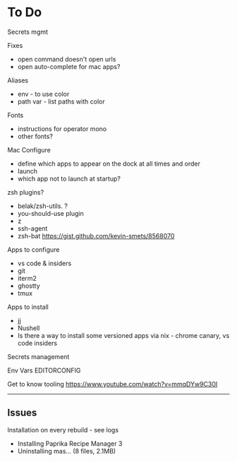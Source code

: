 # To Do

Secrets mgmt

Fixes
- open command doesn't open urls
- open auto-complete for mac apps?

Aliases
- env - to use color
- path var - list paths with color

Fonts
- instructions for operator mono
- other fonts?

Mac Configure
- define which apps to appear on the dock at all times and order
- launch 
- which app not to launch at startup?

zsh plugins?
- belak/zsh-utils. ?
- you-should-use plugin
- z
- ssh-agent
- zsh-bat
https://gist.github.com/kevin-smets/8568070

Apps to configure
- vs code & insiders
- git
- iterm2
- ghostty
- tmux

Apps to install
- jj
- Nushell
- Is there a way to install some versioned apps via nix - chrome canary, vs code insiders

Secrets management





Env Vars
EDITORCONFIG

Get to know tooling
  https://www.youtube.com/watch?v=mmqDYw9C30I


----

## Issues

Installation on every rebuild - see logs
- Installing Paprika Recipe Manager 3 
- Uninstalling mas... (8 files, 2.1MB)


